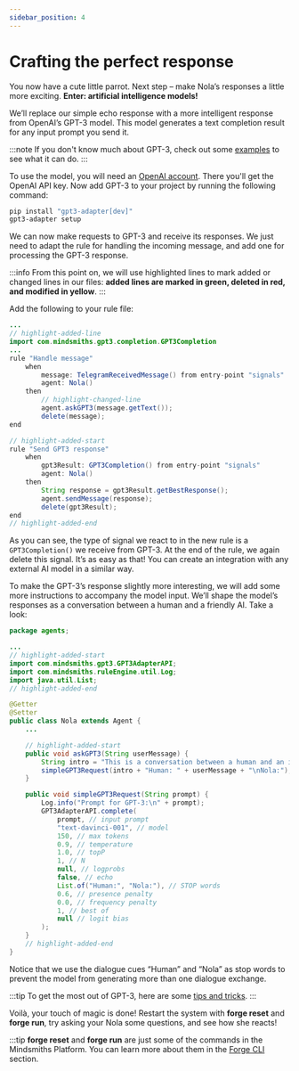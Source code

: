 ```yaml
---
sidebar_position: 4
---
```


# Crafting the perfect response

You now have a cute little parrot. Next step – make Nola’s responses a little more exciting.
**Enter: artificial intelligence models!**

We’ll replace our simple echo response with a more intelligent response from OpenAI’s GPT-3 model. 
This model generates a text completion result for any input prompt you send it.

:::note
If you don't know much about GPT-3, check out some [examples](https://beta.openai.com/examples/) to see what it can do.
:::

To use the model, you will need an [OpenAI account](https://beta.openai.com/account/api-keys).
There you'll get the OpenAI API key. Now add GPT-3 to your project by running the following command:

```bash title="Terminal"
pip install "gpt3-adapter[dev]"
gpt3-adapter setup
```

We can now make requests to GPT-3 and receive its responses. We just need to adapt the rule for handling the incoming message, and add one for processing the GPT-3 response.

:::info
From this point on, we will use highlighted lines to mark added or changed lines in our files: **added lines are marked in green, deleted in red, and modified in yellow**.
:::

Add the following to your rule file:
```java title="rules/nola/Conversation.drl"
...
// highlight-added-line
import com.mindsmiths.gpt3.completion.GPT3Completion
...
rule "Handle message"
    when
        message: TelegramReceivedMessage() from entry-point "signals"
        agent: Nola()
    then
        // highlight-changed-line
        agent.askGPT3(message.getText());
        delete(message);
end

// highlight-added-start
rule "Send GPT3 response"
    when
        gpt3Result: GPT3Completion() from entry-point "signals"
        agent: Nola()
    then
        String response = gpt3Result.getBestResponse();
        agent.sendMessage(response);
        delete(gpt3Result);
end
// highlight-added-end
```

As you can see, the type of signal we react to in the new rule is a ```GPT3Completion()``` we receive from GPT-3. At the end of the rule, we again delete this signal. It’s as easy as that! You can create an integration with any external AI model in a similar way.


To make the GPT-3’s response slightly more interesting, we will add some more instructions to accompany the model input. We’ll shape the model’s responses as a conversation between a human and a friendly AI. Take a look:

```java title="java/agents/Nola.java"
package agents;

...
// highlight-added-start
import com.mindsmiths.gpt3.GPT3AdapterAPI;
import com.mindsmiths.ruleEngine.util.Log;
import java.util.List;
// highlight-added-end

@Getter
@Setter
public class Nola extends Agent {
    ...

    // highlight-added-start
    public void askGPT3(String userMessage) {
        String intro = "This is a conversation between a human and an intelligent AI assistant named Nola.\n";
        simpleGPT3Request(intro + "Human: " + userMessage + "\nNola:");
    }

    public void simpleGPT3Request(String prompt) {
        Log.info("Prompt for GPT-3:\n" + prompt);
        GPT3AdapterAPI.complete(
            prompt, // input prompt
            "text-davinci-001", // model
            150, // max tokens
            0.9, // temperature
            1.0, // topP
            1, // N
            null, // logprobs
            false, // echo
            List.of("Human:", "Nola:"), // STOP words
            0.6, // presence penalty
            0.0, // frequency penalty
            1, // best of
            null // logit bias
        );
    }
    // highlight-added-end
}
```

Notice that we use the dialogue cues “Human” and “Nola” as stop words to prevent the model from generating more than one dialogue exchange.

:::tip
To get the most out of GPT-3, here are some [tips and tricks](/docs/tutorials/conversational-ai/gpt3-tips-and-tricks).
:::

Voilà, your touch of magic is done! Restart the system with **forge reset** and **forge run**, try asking your Nola some questions, and see how she reacts!

:::tip
**forge reset** and **forge run** are just some of the commands in the Mindsmiths Platform.
You can learn more about them in the [Forge CLI](/docs/platform/advanced-concepts/cli) section.